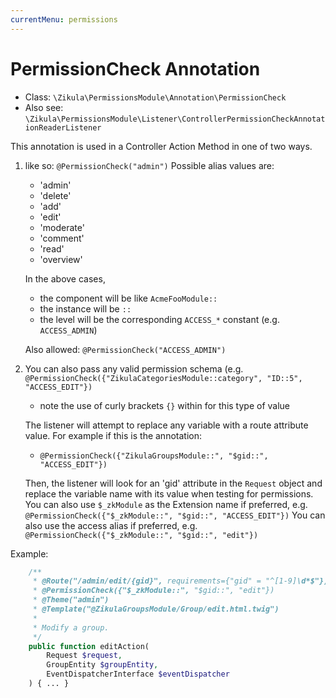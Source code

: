 ```yaml
---
currentMenu: permissions
---
```

# PermissionCheck Annotation

 - Class: `\Zikula\PermissionsModule\Annotation\PermissionCheck`
 - Also see: `\Zikula\PermissionsModule\Listener\ControllerPermissionCheckAnnotationReaderListener`

This annotation is used in a Controller Action Method in one of two ways.
1. like so: `@PermissionCheck("admin")`
    Possible alias values are:
      - 'admin'
      - 'delete'
      - 'add'
      - 'edit'
      - 'moderate'
      - 'comment'
      - 'read'
      - 'overview'
    
    In the above cases,
      - the component will be like `AcmeFooModule::`
      - the instance will be `::`
      - the level will be the corresponding `ACCESS_*` constant (e.g. `ACCESS_ADMIN`)
    
    Also allowed: `@PermissionCheck("ACCESS_ADMIN")`

2. You can also pass any valid permission schema (e.g. `@PermissionCheck({"ZikulaCategoriesModule::category", "ID::5", "ACCESS_EDIT"})`
    - note the use of curly brackets `{}` within for this type of value
    
    The listener will attempt to replace any variable with a route attribute value. For example if this is the annotation:
      - `@PermissionCheck({"ZikulaGroupsModule::", "$gid::", "ACCESS_EDIT"})`
    
    Then, the listener will look for an 'gid' attribute in the `Request` object and replace the variable name with its value
    when testing for permissions.
    You can also use `$_zkModule` as the Extension name if preferred, e.g. `@PermissionCheck({"$_zkModule::", "$gid::", "ACCESS_EDIT"})`
    You can also use the access alias if preferred, e.g. `@PermissionCheck({"$_zkModule::", "$gid::", "edit"})`

Example:

```php
    /**
     * @Route("/admin/edit/{gid}", requirements={"gid" = "^[1-9]\d*$"})
     * @PermissionCheck({"$_zkModule::", "$gid::", "edit"})
     * @Theme("admin")
     * @Template("@ZikulaGroupsModule/Group/edit.html.twig")
     *
     * Modify a group.
     */
    public function editAction(
        Request $request,
        GroupEntity $groupEntity,
        EventDispatcherInterface $eventDispatcher
    ) { ... }

```
